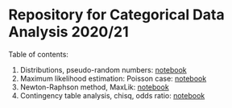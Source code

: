 # Repository for Categorical Data Analysis 2020/21


Table of contents:

1. Distributions, pseudo-random numbers: [notebook](notebooks/cda_2021_03_09_lecture.ipynb)
2. Maximum likelihood estimation: Poisson case: [notebook](notebooks/cda_2021_03_16_lecture.ipynb)
3. Newton-Raphson method, MaxLik: [notebook](notebooks/cda_2021_03_23_lecture.ipynb)
4. Contingency table analysis, chisq, odds ratio: [notebook](notebooks/cda_2021_03_30_lecture.ipynb)
